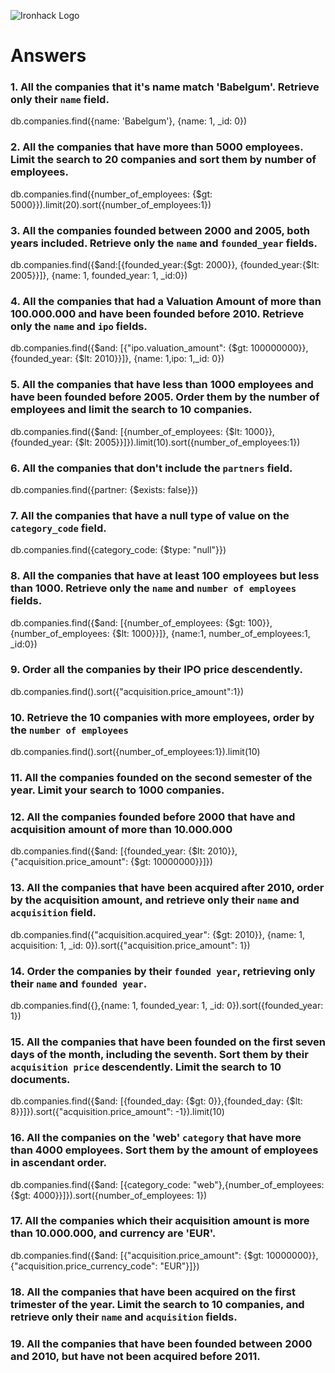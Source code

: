 ![Ironhack Logo](https://i.imgur.com/1QgrNNw.png)

# Answers

### 1. All the companies that it's name match 'Babelgum'. Retrieve only their `name` field.

db.companies.find({name: 'Babelgum'}, {name: 1, _id: 0})


### 2. All the companies that have more than 5000 employees. Limit the search to 20 companies and sort them by **number of employees**.

db.companies.find({number_of_employees: {$gt: 5000}}).limit(20).sort({number_of_employees:1})


### 3. All the companies founded between 2000 and 2005, both years included. Retrieve only the `name` and `founded_year` fields.

db.companies.find({$and:[{founded_year:{$gt: 2000}}, {founded_year:{$lt: 2005}}]}, {name: 1, founded_year: 1, _id:0})


### 4. All the companies that had a Valuation Amount of more than 100.000.000 and have been founded before 2010. Retrieve only the `name` and `ipo` fields.

db.companies.find({$and: [{"ipo.valuation_amount": {$gt: 100000000}}, {founded_year: {$lt: 2010}}]}, {name: 1,ipo: 1,_id: 0})



### 5. All the companies that have less than 1000 employees and have been founded before 2005. Order them by the number of employees and limit the search to 10 companies.

db.companies.find({$and: [{number_of_employees: {$lt: 1000}}, {founded_year: {$lt: 2005}}]}).limit(10).sort({number_of_employees:1})


### 6. All the companies that don't include the `partners` field.

db.companies.find({partner: {$exists: false}})


### 7. All the companies that have a null type of value on the `category_code` field.

db.companies.find({category_code: {$type: "null"}})


### 8. All the companies that have at least 100 employees but less than 1000. Retrieve only the `name` and `number of employees` fields.

db.companies.find({$and: [{number_of_employees: {$gt: 100}}, {number_of_employees: {$lt: 1000}}]}, {name:1, number_of_employees:1, _id:0})

### 9. Order all the companies by their IPO price descendently.

db.companies.find().sort({"acquisition.price_amount":1})


### 10. Retrieve the 10 companies with more employees, order by the `number of employees`

db.companies.find().sort({number_of_employees:1}).limit(10)

### 11. All the companies founded on the second semester of the year. Limit your search to 1000 companies.

<!-- Your Code Goes Here -->

<!-- ### 12. All the companies that have been 'deadpooled' after the third year. -->

<!-- Your Code Goes Here -->

### 12. All the companies founded before 2000 that have and acquisition amount of more than 10.000.000

db.companies.find({$and: [{founded_year: {$lt: 2010}}, {"acquisition.price_amount": {$gt: 10000000}}]})


### 13. All the companies that have been acquired after 2010, order by the acquisition amount, and retrieve only their `name` and `acquisition` field.

db.companies.find({"acquisition.acquired_year": {$gt: 2010}}, {name: 1, acquisition: 1, _id: 0}).sort({"acquisition.price_amount": 1})

### 14. Order the companies by their `founded year`, retrieving only their `name` and `founded year`.

db.companies.find({},{name: 1, founded_year: 1, _id: 0}).sort({founded_year: 1})

### 15. All the companies that have been founded on the first seven days of the month, including the seventh. Sort them by their `acquisition price` descendently. Limit the search to 10 documents.

db.companies.find({$and: [{founded_day: {$gt: 0}},{founded_day: {$lt: 8}}]}).sort({"acquisition.price_amount": -1}).limit(10)

### 16. All the companies on the 'web' `category` that have more than 4000 employees. Sort them by the amount of employees in ascendant order.

db.companies.find({$and: [{category_code: "web"},{number_of_employees: {$gt: 4000}}]}).sort({number_of_employees: 1})

### 17. All the companies which their acquisition amount is more than 10.000.000, and currency are 'EUR'.

db.companies.find({$and: [{"acquisition.price_amount": {$gt: 10000000}}, {"acquisition.price_currency_code": "EUR"}]})

### 18. All the companies that have been acquired on the first trimester of the year. Limit the search to 10 companies, and retrieve only their `name` and `acquisition` fields.

<!-- Your Code Goes Here -->

### 19. All the companies that have been founded between 2000 and 2010, but have not been acquired before 2011.

<!-- Your Code Goes Here -->
